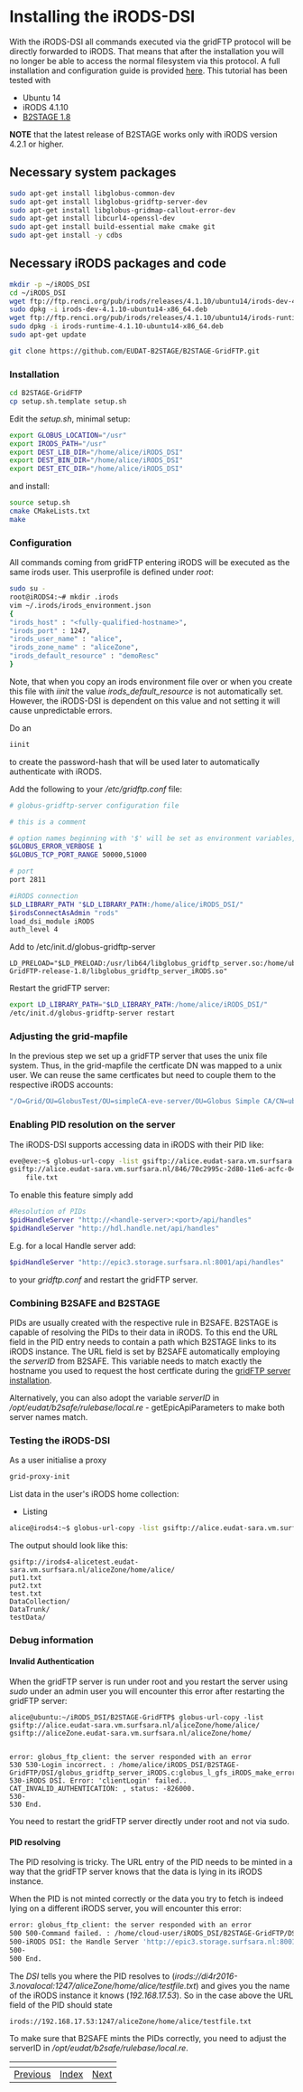 # Installing the iRODS-DSI
With the iRODS-DSI all commands executed via the gridFTP protocol will be directly forwarded to iRODS. That means that after the installation you will no longer be able to access the normal filesystem via this protocol. 
A full installation and configuration guide is provided [here](https://github.com/EUDAT-B2STAGE/B2STAGE-GridFTP).
This tutorial has been tested with

- Ubuntu 14
- iRODS 4.1.10
- [B2STAGE 1.8](https://github.com/EUDAT-B2STAGE/B2STAGE-GridFTP/releases/tag/release-1.8)

**NOTE** that the latest release of B2STAGE works only with iRODS version 4.2.1 or higher.

## Necessary system packages
```sh
sudo apt-get install libglobus-common-dev 
sudo apt-get install libglobus-gridftp-server-dev 
sudo apt-get install libglobus-gridmap-callout-error-dev
sudo apt-get install libcurl4-openssl-dev
sudo apt-get install build-essential make cmake git
sudo apt-get install -y cdbs
```

## Necessary iRODS packages and code
```sh
mkdir -p ~/iRODS_DSI
cd ~/iRODS_DSI
wget ftp://ftp.renci.org/pub/irods/releases/4.1.10/ubuntu14/irods-dev-4.1.10-ubuntu14-x86_64.deb
sudo dpkg -i irods-dev-4.1.10-ubuntu14-x86_64.deb
wget ftp://ftp.renci.org/pub/irods/releases/4.1.10/ubuntu14/irods-runtime-4.1.10-ubuntu14-x86_64.deb
sudo dpkg -i irods-runtime-4.1.10-ubuntu14-x86_64.deb
sudo apt-get update
```

```sh
git clone https://github.com/EUDAT-B2STAGE/B2STAGE-GridFTP.git
```

### Installation
```sh
cd B2STAGE-GridFTP
cp setup.sh.template setup.sh
```

Edit the *setup.sh*, minimal setup:

```sh
export GLOBUS_LOCATION="/usr"
export IRODS_PATH="/usr"
export DEST_LIB_DIR="/home/alice/iRODS_DSI"
export DEST_BIN_DIR="/home/alice/iRODS_DSI"
export DEST_ETC_DIR="/home/alice/iRODS_DSI"
```
and install:

```sh
source setup.sh
cmake CMakeLists.txt
make
```

### Configuration
All commands coming from gridFTP entering iRODS will be executed as the same irods user. This userprofile is defined under *root*:

```sh
sudo su -
root@iRODS4:~# mkdir .irods
vim ~/.irods/irods_environment.json
{
"irods_host" : "<fully-qualified-hostname>",
"irods_port" : 1247,
"irods_user_name" : "alice",
"irods_zone_name" : "aliceZone",
"irods_default_resource" : "demoResc"
}
```
Note, that when you copy an irods environment file over or when you create this file with *iinit* the value *irods_default_resource* is not automatically set. However, the iRODS-DSI is dependent on this value and not setting it will cause unpredictable errors.

Do an 
```sh
iinit
```
to create the password-hash that will be used later to automatically authenticate with iRODS.

Add the following to your */etc/gridftp.conf* file:
```sh
# globus-gridftp-server configuration file

# this is a comment

# option names beginning with '$' will be set as environment variables, e.g.
$GLOBUS_ERROR_VERBOSE 1
$GLOBUS_TCP_PORT_RANGE 50000,51000

# port
port 2811

#iRODS connection
$LD_LIBRARY_PATH "$LD_LIBRARY_PATH:/home/alice/iRODS_DSI/"
$irodsConnectAsAdmin "rods"
load_dsi_module iRODS
auth_level 4
```

Add to /etc/init.d/globus-gridftp-server

```
LD_PRELOAD="$LD_PRELOAD:/usr/lib64/libglobus_gridftp_server.so:/home/ubuntu/B2STAGE-GridFTP-release-1.8/libglobus_gridftp_server_iRODS.so"
```

Restart the gridFTP server:
```sh
export LD_LIBRARY_PATH="$LD_LIBRARY_PATH:/home/alice/iRODS_DSI/"
/etc/init.d/globus-gridftp-server restart
```

### Adjusting the grid-mapfile
In the previous step we set up a gridFTP server that uses the unix file system. Thus, in the grid-mapfile the certficate DN was mapped to a unix user. We can reuse the same certficates but need to couple them to the respective iRODS accounts:

```sh
"/O=Grid/OU=GlobusTest/OU=simpleCA-eve-server/OU=Globus Simple CA/CN=ubuntu" rods
```

### Enabling PID resolution on the server
The iRODS-DSI supports accessing data in iRODS with their PID like:
```sh
eve@eve:~$ globus-url-copy -list gsiftp://alice.eudat-sara.vm.surfsara.nl/846/70c2995c-2d80-11e6-acfc-04040a64008f/
gsiftp://alice.eudat-sara.vm.surfsara.nl/846/70c2995c-2d80-11e6-acfc-04040a64008f/
    file.txt
```
To enable this feature simply add

```sh
#Resolution of PIDs
$pidHandleServer "http://<handle-server>:<port>/api/handles"
$pidHandleServer "http://hdl.handle.net/api/handles"
```
E.g. for a local Handle server add: 
```sh
$pidHandleServer "http://epic3.storage.surfsara.nl:8001/api/handles"
```
to your *gridftp.conf* and restart the gridFTP server.

### Combining B2SAFE and B2STAGE
PIDs are usually created with the respective rule in B2SAFE. B2STAGE is capable of resolving the PIDs to their data in iRODS. To this end the URL field in the PID entry needs to contain a path which B2STAGE links to its iRODS instance.
The URL field is set by B2SAFE automatically employing the *serverID* from B2SAFE. This variable needs to match exactly the hostname you used to request the host certficate during the [gridFTP server installation](https://github.com/EUDAT-Training/B2SAFE-B2STAGE-Training/blob/master/08-install-gridFTP-server.md).

Alternatively, you can also adopt the variable *serverID* in */opt/eudat/b2safe/rulebase/local.re* - getEpicApiParameters to make both server names match.

### Testing the iRODS-DSI
As a user initialise a proxy

```sh
grid-proxy-init
```

List data in the user's iRODS home collection:
- Listing
```sh
alice@irods4:~$ globus-url-copy -list gsiftp://alice.eudat-sara.vm.surfsara.nl/aliceZone/home/alice/
```

The output should look like this:
```
gsiftp://irods4-alicetest.eudat-sara.vm.surfsara.nl/aliceZone/home/alice/
put1.txt
put2.txt
test.txt
DataCollection/
DataTrunk/
testData/
```

### Debug information
#### Invalid Authentication
When the gridFTP server is run under root and you restart the server using *sudo* under an admin user you will encounter this error after restarting the gridFTP server:
```
alice@ubuntu:~/iRODS_DSI/B2STAGE-GridFTP$ globus-url-copy -list gsiftp://alice.eudat-sara.vm.surfsara.nl/aliceZone/home/alice/
gsiftp://aliceZone.eudat-sara.vm.surfsara.nl/aliceZone/home/


error: globus_ftp_client: the server responded with an error
530 530-Login incorrect. : /home/alice/iRODS_DSI/B2STAGE-GridFTP/DSI/globus_gridftp_server_iRODS.c:globus_l_gfs_iRODS_make_error:579:
530-iRODS DSI. Error: 'clientLogin' failed.. CAT_INVALID_AUTHENTICATION: , status: -826000.
530-
530 End.
```

You need to restart the gridFTP server directly under root and not via sudo.

#### PID resolving
The PID resolving is tricky. The URL entry of the PID needs to be minted in a way that the gridFTP server knows that the data is lying in its iRODS instance. 

When the PID is not minted correctly or the data you try to fetch is indeed lying on a different iRODS server, you will encounter this error:

```sh
error: globus_ftp_client: the server responded with an error
500 500-Command failed. : /home/cloud-user/iRODS_DSI/B2STAGE-GridFTP/DSI/globus_gridftp_server_iRODS.c:globus_l_gfs_iRODS_stat:844:
500-iRODS DSI: the Handle Server 'http://epic3.storage.surfsara.nl:8001/api/handles' returnd the URL 'irods://di4r2016-3.novalocal/aliceZone/home/alice/testfile.txt' which is not managed by this GridFTP server which is connected through the iRODS DSI to: 192.168.17.53
500-
500 End.
```
The *DSI* tells you where the PID resolves to (*irods://di4r2016-3.novalocal:1247/aliceZone/home/alice/testfile.txt*) and gives you the name of the iRODS instance it knows (*192.168.17.53*). So in the case above the URL field of the PID should state

```
irods://192.168.17.53:1247/aliceZone/home/alice/testfile.txt
```

To make sure that B2SAFE mints the PIDs correctly,  you need to adjust the serverID in */opt/eudat/b2safe/rulebase/local.re*.

[]()|[]()|[]()
----|----|----
[Previous](08-install-gridFTP-server.md)|[Index](https://github.com/EUDAT-Training/B2SAFE-B2STAGE-Training)  | [Next](10-using-B2STAGE.md)
